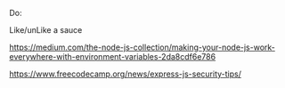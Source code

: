 <!-- * create empty project folder -->
<!-- * set up necessary files -->
<!-- * install express -->
<!-- * use express.json() to parse the request -->
<!-- * install mongoose -->
<!-- * connect to mongoDB and allow all IP addresses to connect to the cluster -->

<!-- * user model -->
<!-- * user route -->
<!-- * user controller -->

<!-- * check can create an account -->
<!-- * check login and valid token -->

<!-- * make sure password is hashed  -->
<!-- * check user cannot sigfn up more than once with the same email -->

Do:
<!-- signup -->
<!-- login -->
<!-- Auth middleware + list all sauces -->
<!-- Multer + Create a sauce -->
<!-- show one sauce -->
<!-- Delete a sauce -->
<!-- Edit a sauce -->
Like/unLike a sauce


https://medium.com/the-node-js-collection/making-your-node-js-work-everywhere-with-environment-variables-2da8cdf6e786

https://www.freecodecamp.org/news/express-js-security-tips/